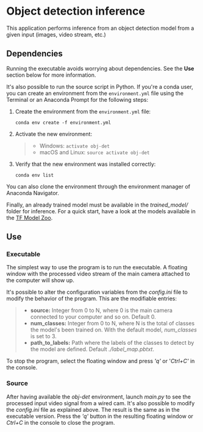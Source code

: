 # Object detection inference

This application performs inference from an object detection model from a given input (images, video stream, etc.)

## Dependencies

Running the executable avoids worrying about dependencies. See the **Use** section below for more information.

It's also possible to run the source script in Python. If you're a conda user, you can create an environment from the ```environment.yml``` file using the Terminal or an Anaconda Prompt for the following steps:

1. Create the environment from the ```environment.yml``` file:

    ```conda env create -f environment.yml```
2. Activate the new environment:
    > * Windows: ```activate obj-det```
    > * macOS and Linux: ```source activate obj-det``` 

3. Verify that the new environment was installed correctly:

    ```conda env list```
    
You can also clone the environment through the environment manager of Anaconda Navigator.

Finally, an already trained model must be available in the *trained_model/* folder for inference. For a quick start, have a look at the models available in the [TF Model Zoo](https://github.com/tensorflow/models/blob/master/research/object_detection/g3doc/detection_model_zoo.md).

## Use

### Executable

The simplest way to use the program is to run the executable. A floating window with the processed video stream of the main camera attached to the computer will show up.

It's possible to alter the configuration variables from the *config.ini* file to modify the behavior of the program. This are the modifiable entries:
> * **source:** Integer from 0 to N, where 0 is the main camera connected to your computer and so on. Default 0.
> * **num_classes:** Integer from 0 to N, where N is the total of classes the model's been trained on. With the default model, *num_classes* is set to 3.
> * **path_to_labels:** Path where the labels of the classes to detect by the model are defined. Default *./label_map.pbtxt*.

To stop the program, select the floating window and press *'q'* or '*Ctrl+C'* in the console.

### Source

After having available the *obj-det* environment, launch *main.py* to see the processed input video signal from a wired cam. It's also possible to modify the *config.ini* file as explained above. The result is the same as in the executable version. Press the *'q'* button in the resulting floating window or *Ctrl+C* in the console to close the program.

